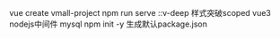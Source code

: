 vue create vmall-project
npm run serve
::v-deep 样式突破scoped
vue3 nodejs中间件 mysql
npm init -y 生成默认package.json